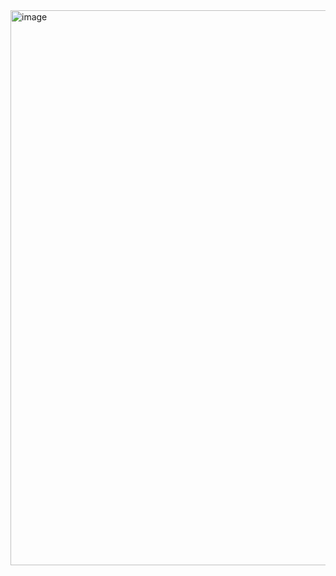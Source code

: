 <img width="1855" height="888" alt="image" src="https://github.com/user-attachments/assets/a2a05a78-2efd-48c5-87ad-f2e5d2e9b515" />
